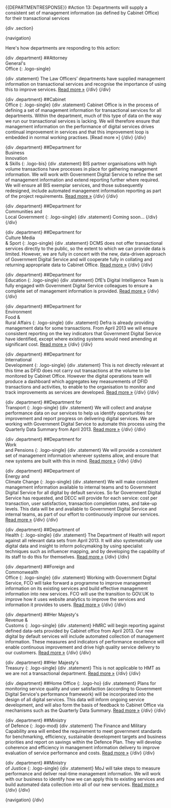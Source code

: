 {{DEPARTMENTRESPONSE}}
#Action 13: Departments will supply a consistent set of management information (as defined by Cabinet Office) for their transactional services

{div .section}

{navigation}

Here's how departments are responding to this action:



{div .department}
##Attorney <br> General's <br> Office
{: .logo-single}

{div .statement}
The Law Officers’ departments have supplied management information on transactional services and recognise the importance of using this to improve services. [Read more »](https://www.gov.uk/government/publications/law-officers-departments-digital-strategy)
{/div}
{/div}

{div .department}
##Cabinet<br>Office
{: .logo-single}
{div .statement}
Cabinet Office is in the process of defining a set of management information for transactional services for all departments. Within the department, much of this type of data on the way we run our transactional services is lacking. We will therefore ensure that management information on the performance of digital services drives continual improvement in services and that this improvement loop is embedded in normal working practises. [Read more »]
{/div}
{/div}

{div .department}
##Department for<br>Business<br>Innovation<br>& Skills
{: .logo-bis}
{div .statement}
BIS partner organisations with high volume transactions have processes in place for gathering management information. We will work with Government Digital Service to refine the set of management information and extend reporting further where required. We will ensure all BIS exemplar services, and those subsequently redesigned, include automated management information reporting as part of the project requirements. [Read more »](http://discuss.bis.gov.uk/digitalstrategy)
{/div}
{/div}

{div .department}
##Department for<br>Communities and<br>Local Government
{: .logo-single}
{div .statement}
Coming soon...
{/div}
{/div}

{div .department}
##Department for<br>Culture Media<br>& Sport
{: .logo-single}
{div .statement}
DCMS does not offer transactional services directly to the public, so the extent to which we can provide data is limited. However, we are fully in concert with the new, data-driven approach of Government Digital Service and will cooperate fully in collating and returning appropriate data to Cabinet Office. [Read more »](http://www.dcms.gov.uk/publications/9586.aspx)
{/div}
{/div}


{div .department}
##Department for<br>Education
{: .logo-single}
{div .statement}
DfE’s Digital Intelligence Team is fully engaged with Government Digital Service colleagues to ensure a complete set of management information is provided. [Read more »](http://www.education.gov.uk/digitalstrategy)
{/div}
{/div}

{div .department}
##Department for<br>Environment<br>Food &<br>Rural Affairs
{: .logo-single}
{div .statement}
Defra is already providing management data for some transactions. From April 2013 we will ensure consistent reporting on the key indicators that Government Digital Service have identified, except where existing systems would need amending at significant cost. [Read more »](http://www.defra.gov.uk/publications/2012/12/20/pb13863-digital-strategy-2012/)
{/div}
{/div}

{div .department}
##Department for<br>International<br>Development
{: .logo-single}
{div .statement}
This is not directly relevant at this time as DFID does not carry out transactions at the volume to be monitored by Cabinet Office. However the digital operations team will produce a dashboard which aggregates key measurements of DFID transactions and activities, to enable to the organisation to monitor and track improvements as services are developed. [Read more »](http://www.dfid.gov.uk/about-us/How-we-measure-progress/dfid-digital-strategy/)
{/div}
{/div}

{div .department}
##Department for<br>Transport
{: .logo-single}
{div .statement}
We will collect and analyse performance data on our services to help us identify opportunities for improvement and report progress on delivering digital services.  We are working with Government Digital Service to automate this process using the Quarterly Data Summary from April 2013. [Read more »](https://www.gov.uk/government/publications/department-for-transport-digital-strategy)
{/div}
{/div}

{div .department}
##Department for<br>Work<br>and Pensions
{: .logo-single}
{div .statement}
We will provide a consistent set of management information wherever systems allow, and ensure that new systems are built with this in mind. [Read more »](http://www.dwp.gov.uk/publications/corporate-publications/digital-strategy.shtml)
{/div}
{/div}

{div .department}
##Department of<br>Energy and<br>Climate Change
{: .logo-single}
{div .statement}
We will make consistent management information available to internal teams and to Government Digital Service for all digital by default services. So far Government Digital Service has requested, and DECC will provide for each service: cost per transaction, user satisfaction, transaction completion rates, and  take-up levels. This data will be and available to Government Digital Service and internal teams, as part of our effort to continuously improve our services. [Read more »](http://www.decc.gov.uk/en/content/cms/about/our_goals/our_goals.aspx#dds)
{/div}
{/div}


{div .department}
##Department of<br>Health
{: .logo-single}
{div .statement}
The Department of Health will report against all relevant data sets from April 2013. It will also systematically use digital data and insight to inform policymaking by using specialist techniques such as influencer mapping, and by developing the capability of its staff to do this for themselves. [Read more »](http://digitalhealth.dh.gov.uk/digital-strategy)
{/div}
{/div}

{div .department}
##Foreign and<br>Commonwealth<br>Office
{: .logo-single}
{div .statement}
Working with Government Digital Service, FCO will take forward a programme to improve management information on its existing services and build effective management information into new services. FCO will use the transition to GOV.UK to improve how it uses website analytics to improve the services and information it provides to users. [Read more »](https://www.gov.uk/government/publications/the-fco-digital-strategy)
{/div}
{/div}

{div .department}
##Her Majesty's<br>Revenue &<br>Customs
{: .logo-single}
{div .statement}
HMRC will begin reporting against defined data-sets provided by Cabinet office from April 2013. Our new digital by default services will include automated collection of management information. These measures and indicators of performance excellence will enable continuous improvement and drive high quality service delivery to our customers. [Read more »](http://www.hmrc.gov.uk/about/2012-digital-strategy.pdf)
{/div}
{/div}

{div .department}
##Her Majesty's<br>Treasury
{: .logo-single}
{div .statement}
This is not applicable to HMT as we are not a transactional department. [Read more »](http://www.hm-treasury.gov.uk/digital_strategy)
{/div}
{/div}

{div .department}
##Home Office
{: .logo-ho}
{div .statement}
Plans for monitoring service quality and user satisfaction (according to Government Digital Service's performance framework) will be incorporated into the design of all digital services. This data will inform ongoing service development, and will also form the basis of feedback to Cabinet Office via mechanisms such as the Quarterly Data Summary. [Read more »](http://www.homeoffice.gov.uk/publications/about-us/corporate-publications/ho-digital-strategy/)
{/div}
{/div}

{div .department}
##Ministry<br>of Defence
{: .logo-mod}
{div .statement}
The Finance and Military Capability area will embed the requirement to meet government standards for benchmarking, efficiency, sustainable development targets and business priorities and report on savings within the Defence Plan. They will develop coherence and efficiency in management information delivery to improve evaluation of service performance and costs. [Read more »](https://www.gov.uk/government/publications/digital-in-defence)
{/div}
{/div}

{div .department}
##Ministry<br>of Justice
{: .logo-single}
{div .statement}
MoJ will take steps to measure performance and deliver real-time management information. We will work with our business to identify how we can apply this to existing services and build automated data collection into all of our new services. [Read more »](http://open.justice.gov.uk/digital-strategy/#theme-03-breaking-barriers-to-digital-transformation)
{/div}
{/div}

{navigation}
{/div}






